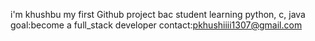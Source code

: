 i'm khushbu  my first Github project bac student learning python, c, java goal:become a full_stack developer contact:pkhushiiii1307@gmail.com
